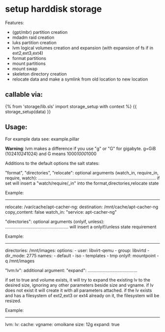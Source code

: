 setup harddisk storage
======================

Features:
 * (gpt/mbr) partition creation
 * mdadm raid creation
 * luks partition creation
 * lvm logical volumes creation and expansion (with expansion of fs if in ext2,ext3,ext4)
 * format partitions
 * mount partitions
 * mount swap
 * skeleton directory creation
 * relocate data and make a symlink from old location to new location


callable via:
--------------
{% from 'storage/lib.sls' import storage_setup with context %}
{{ storage_setup(data) }}

Usage:
------

For example data see: example.pillar

**Warning**: lvm makes a difference if you use "g" or "G" for gigabyte.
g=GiB (1024*1024*1024) and G means 1000*1000*1000

Additions to the default options the salt states:

"format", "directories", "relocate": optional arguments (watch_in, require_in, require, watch):
...............................................................................................
if set will insert a "watch/require/_in" into the format,directories,relocate state

Example:

---
  relocate:
    /var/cache/apt-cacher-ng:
      destination: /mnt/cache/apt-cacher-ng
      copy_content: false
      watch_in: "service: apt-cacher-ng"


"directories": optional arguments (onlyif, unless):
...................................................
will insert a onlyif/unless state requirement

Example:

---
  directories:
    /mnt/images:
      options:
        - user: libvirt-qemu
        - group: libvirtd
        - dir_mode: 2775
      names:
        - default
        - iso
        - templates
        - tmp
      onlyif: mountpoint -q /mnt/images


"lvm:lv": additional argument: "expand":
........................................

if set to true and volume exists, 
it will try to expand the existing lv to the desired size, 
ignoring any other parameters beside size and vgname.
if lv does not exist it will create it with all parameters attached.
if the lv exists and has a filesystem of ext2,ext3 or ext4 already on it,
the filesystem will be resized.

Example:

---
  lvm:
    lv:
      cache:
        vgname: omoikane
        size: 12g
        expand: true

